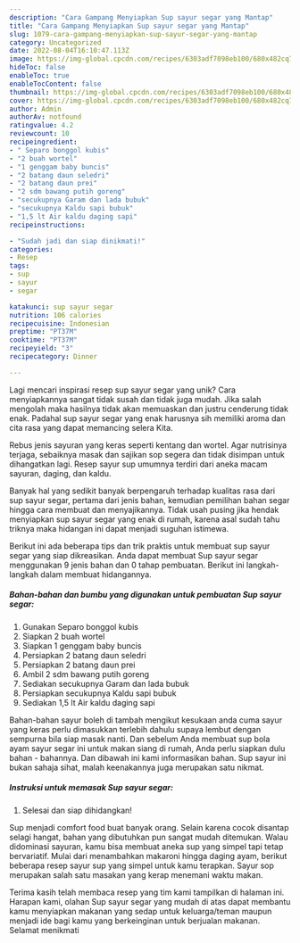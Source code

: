 ```yaml
---
description: "Cara Gampang Menyiapkan Sup sayur segar yang Mantap"
title: "Cara Gampang Menyiapkan Sup sayur segar yang Mantap"
slug: 1079-cara-gampang-menyiapkan-sup-sayur-segar-yang-mantap
category: Uncategorized
date: 2022-08-04T16:10:47.113Z
image: https://img-global.cpcdn.com/recipes/6303adf7098eb100/680x482cq70/sup-sayur-segar-foto-resep-utama.jpg
hideToc: false
enableToc: true
enableTocContent: false
thumbnail: https://img-global.cpcdn.com/recipes/6303adf7098eb100/680x482cq70/sup-sayur-segar-foto-resep-utama.jpg
cover: https://img-global.cpcdn.com/recipes/6303adf7098eb100/680x482cq70/sup-sayur-segar-foto-resep-utama.jpg
author: Admin
authorAv: notfound
ratingvalue: 4.2
reviewcount: 10
recipeingredient:
- " Separo bonggol kubis"
- "2 buah wortel"
- "1 genggam baby buncis"
- "2 batang daun seledri"
- "2 batang daun prei"
- "2 sdm bawang putih goreng"
- "secukupnya Garam dan lada bubuk"
- "secukupnya Kaldu sapi bubuk"
- "1,5 lt Air kaldu daging sapi"
recipeinstructions:

- "Sudah jadi dan siap dinikmati!"
categories:
- Resep
tags:
- sup
- sayur
- segar

katakunci: sup sayur segar 
nutrition: 106 calories
recipecuisine: Indonesian
preptime: "PT37M"
cooktime: "PT37M"
recipeyield: "3"
recipecategory: Dinner

---
```





Lagi mencari inspirasi resep sup sayur segar yang unik? Cara menyiapkannya sangat tidak susah dan tidak juga mudah. Jika salah mengolah maka hasilnya tidak akan memuaskan dan justru cenderung tidak enak. Padahal sup sayur segar yang enak harusnya sih memiliki aroma dan cita rasa yang dapat memancing selera Kita.





Rebus jenis sayuran yang keras seperti kentang dan wortel. Agar nutrisinya terjaga, sebaiknya masak dan sajikan sop segera dan tidak disimpan untuk dihangatkan lagi. Resep sayur sup umumnya terdiri dari aneka macam sayuran, daging, dan kaldu.

Banyak hal yang sedikit banyak berpengaruh terhadap kualitas rasa dari sup sayur segar, pertama dari jenis bahan, kemudian pemilihan bahan segar hingga cara membuat dan menyajikannya. Tidak usah pusing jika hendak menyiapkan sup sayur segar yang enak di rumah, karena asal sudah tahu triknya maka hidangan ini dapat menjadi suguhan istimewa.






Berikut ini ada beberapa tips dan trik praktis untuk membuat sup sayur segar yang siap dikreasikan. Anda dapat membuat Sup sayur segar menggunakan 9 jenis bahan dan 0 tahap pembuatan. Berikut ini langkah-langkah dalam membuat hidangannya.

<!--inarticleads1-->

##### Bahan-bahan dan bumbu yang digunakan untuk pembuatan Sup sayur segar:

1. Gunakan  Separo bonggol kubis
1. Siapkan 2 buah wortel
1. Siapkan 1 genggam baby buncis
1. Persiapkan 2 batang daun seledri
1. Persiapkan 2 batang daun prei
1. Ambil 2 sdm bawang putih goreng
1. Sediakan secukupnya Garam dan lada bubuk
1. Persiapkan secukupnya Kaldu sapi bubuk
1. Sediakan 1,5 lt Air kaldu daging sapi


Bahan-bahan sayur boleh di tambah mengikut kesukaan anda cuma sayur yang keras perlu dimasukkan terlebih dahulu supaya lembut dengan sempurna bila siap masak nanti. Dan sebelum Anda membuat sup bola ayam sayur segar ini untuk makan siang di rumah, Anda perlu siapkan dulu bahan - bahannya. Dan dibawah ini kami informasikan bahan. Sup sayur ini bukan sahaja sihat, malah keenakannya juga merupakan satu nikmat. 

<!--inarticleads2-->

##### Instruksi untuk memasak Sup sayur segar:


1. Selesai dan siap dihidangkan!

Sup menjadi comfort food buat banyak orang. Selain karena cocok disantap selagi hangat, bahan yang dibutuhkan pun sangat mudah ditemukan. Walau didominasi sayuran, kamu bisa membuat aneka sup yang simpel tapi tetap bervariatif. Mulai dari menambahkan makaroni hingga daging ayam, berikut beberapa resep sayur sup yang simpel untuk kamu terapkan. Sayur sop merupakan salah satu masakan yang kerap menemani waktu makan. 

Terima kasih telah membaca resep yang tim kami tampilkan di halaman ini. Harapan kami, olahan Sup sayur segar yang mudah di atas dapat membantu kamu menyiapkan makanan yang sedap untuk keluarga/teman maupun menjadi ide bagi kamu yang berkeinginan untuk berjualan makanan. Selamat menikmati
